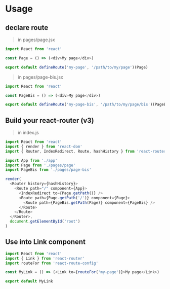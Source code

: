 # Usage

## declare route

> in pages/page.jsx
```js
import React from 'react'

const Page = () => (<div>My page</div>)

export default defineRoute('my-page', '/path/to/my/page')(Page)
```

> in pages/page-bis.jsx
```js
import React from 'react'

const PageBis = () => (<div>My page</div>)

export default defineRoute('my-page-bis', '/path/to/my/page/bis')(PageBis)
```


## Build your react-router (v3)

> in index.js
```js
import React from 'react'
import { render } from 'react-dom'
import { Router, IndexRedirect, Route, hashHistory } from 'react-router'

import App from './app'
import Page from './pages/page'
import PageBis from './pages/page-bis'

render(
  <Router history={hashHistory}>
    <Route path="/" component={App}>
      <IndexRedirect to={Page.getPath()} />
      <Route path={Page.getPath('/')} component={Page}>
        <Route path={PageBis.getPath(Page)} component={PageBis} />
      </Route>
    </Route>
  </Router>,
  document.getElementById('root')
)
```

## Use into Link component

```js
import React from 'react'
import { Link } from 'react-router'
import routeFor from 'react-route-config'

const MyLink = () => (<Link to={routeFor('my-page')}>My page</Link>)

export default MyLink
```